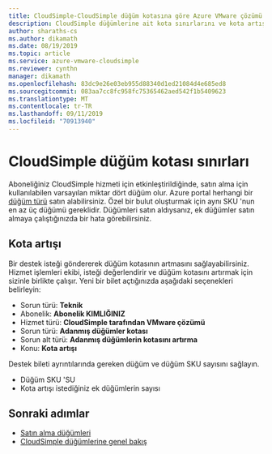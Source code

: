 ```yaml
---
title: CloudSimple-CloudSimple düğüm kotasına göre Azure VMware çözümü
description: CloudSimple düğümlerine ait kota sınırlarını ve kota artışı için nasıl istek yapılacağını açıklar
author: sharaths-cs
ms.author: dikamath
ms.date: 08/19/2019
ms.topic: article
ms.service: azure-vmware-cloudsimple
ms.reviewer: cynthn
manager: dikamath
ms.openlocfilehash: 83dc9e26e03eb955d88340d1ed21084d4e685ed8
ms.sourcegitcommit: 083aa7cc8fc958fc75365462aed542f1b5409623
ms.translationtype: MT
ms.contentlocale: tr-TR
ms.lasthandoff: 09/11/2019
ms.locfileid: "70913940"
---
```

# <a name="cloudsimple-node-quota-limits"></a>CloudSimple düğüm kotası sınırları

Aboneliğiniz CloudSimple hizmeti için etkinleştirildiğinde, satın alma için kullanılabilen varsayılan miktar dört düğüm olur.  Azure portal herhangi bir [düğüm türü](cloudsimple-node.md) satın alabilirsiniz.  Özel bir bulut oluşturmak için aynı SKU 'nun en az üç düğümü gereklidir.  Düğümleri satın aldıysanız, ek düğümler satın almaya çalıştığınızda bir hata görebilirsiniz.

## <a name="quota-increase"></a>Kota artışı

Bir destek isteği göndererek düğüm kotasının artmasını sağlayabilirsiniz. Hizmet işlemleri ekibi, isteği değerlendirir ve düğüm kotasını artırmak için sizinle birlikte çalışır.  Yeni bir bilet açtığınızda aşağıdaki seçenekleri belirleyin:

* Sorun türü: **Teknik**
* Abonelik: **Abonelik KIMLIĞINIZ**
* Hizmet türü: **CloudSimple tarafından VMware çözümü**
* Sorun türü: **Adanmış düğümler kotası**
* Sorun alt türü: **Adanmış düğümlerin kotasını artırma**
* Konu: **Kota artışı**

Destek bileti ayrıntılarında gereken düğüm ve düğüm SKU sayısını sağlayın.

* Düğüm SKU 'SU
* Kota artışı istediğiniz ek düğümlerin sayısı

## <a name="next-steps"></a>Sonraki adımlar

* [Satın alma düğümleri](create-nodes.md)
* [CloudSimple düğümlerine genel bakış](cloudsimple-node.md)
